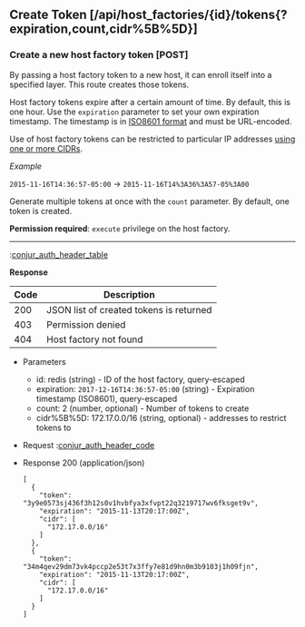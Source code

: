 ## Create Token [/api/host_factories/{id}/tokens{?expiration,count,cidr%5B%5D}]

### Create a new host factory token [POST]

By passing a host factory token to a new host, it can enroll itself into a specified layer.
This route creates those tokens.

Host factory tokens expire after a certain amount of time. By default, this is one hour. Use the
`expiration` parameter to set your own expiration timestamp. The timestamp is in
[ISO8601 format](http://ruby-doc.org/stdlib-2.1.1/libdoc/time/rdoc/Time.html#class-Time-label-Converting+to+a+String)
and must be URL-encoded.

Use of host factory tokens can be restricted to particular IP addresses [using one or more CIDRs](https://developer.conjur.net/reference/services/host_factory/#cidr-restricted-tokens).

*Example*

`2015-11-16T14:36:57-05:00` -> `2015-11-16T14%3A36%3A57-05%3A00`

Generate multiple tokens at once with the `count` parameter. By default, one token is created.

**Permission required**: `execute` privilege on the host factory.

---

:[conjur_auth_header_table](partials/conjur_auth_header_table.md)

**Response**

|Code|Description|
|----|-----------|
|200|JSON list of created tokens is returned|
|403|Permission denied|
|404|Host factory not found|

+ Parameters
    + id: redis (string) - ID of the host factory, query-escaped
    + expiration: `2017-12-16T14:36:57-05:00` (string) - Expiration timestamp (ISO8601), query-escaped
    + count: 2 (number, optional) - Number of tokens to create
    + cidr%5B%5D: 172.17.0.0/16 (string, optional) - addresses to restrict tokens to

+ Request
    :[conjur_auth_header_code](partials/conjur_auth_header_code.md)

+ Response 200 (application/json)

    ```
    [
      {
        "token": "3y9e0573sj436f3h12s0v1hvbfya3xfvpt22q3219717wv6fksget9v",
        "expiration": "2015-11-13T20:17:00Z",
        "cidr": [
          "172.17.0.0/16"
        ]
      },
      {
        "token": "34m4qev29dm73vk4pccp2e53t7x3ffy7e81d9hn0m3b9103j1h09fjn",
        "expiration": "2015-11-13T20:17:00Z",
        "cidr": [
          "172.17.0.0/16"
        ]
      }
    ]
    ```
